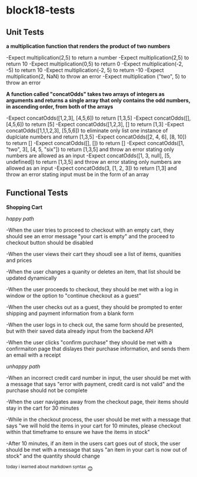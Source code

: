 # block18-tests

## Unit Tests
**a multiplication function that renders the product of two numbers**

-Expect multiplication(2,5) to return a number
-Expect multiplication(2,5) to return 10
-Expect multiplication(0,5) to return 0
-Expect multiplication(-2, -5) to return 10
-Expect multiplication(-2, 5) to return -10
-Expect multiplication(2, NaN) to throw an error
-Expect multiplication ("two", 5) to throw an error

**A function called "concatOdds" takes two arrays of integers as arguments and returns a single array that only contains the odd numbers, in ascending order, from both of the arrays**

-Expect concatOdds([1,2,3], [4,5,6]) to return [1,3,5]
-Expect concatOdds([],[4,5,6]) to return [5]
-Expect concatOdds([1,2,3], [] to return [1,3]
-Expect concatOdds([1,1,1,2,3], [5,5,6]) to eliminate only list one instance of duplciate numbers and return [1,3,5]
-Expect concatOdds([2, 4, 6], [8, 10]) to return []
-Expect concatOdds([], []) to return []
-Expect concatOdds([1, "two", 3], [4, 5, "six"]) to return [1,3,5] and throw an error stating only numbers are allowed as an input
-Expect concatOdds([1, 3, null], [5, undefined]) to return [1,3,5] and throw an error stating only numbers are allowed as an input
-Expect concatOdds(3, [1, 2, 3]) to return [1,3] and throw an error stating input must be in the form of an array

## Functional Tests

**Shopping Cart**

*happy path*

-When the user tries to proceed to checkout with an empty cart, they should see an error message "your cart is empty" and the proceed to checkout button should be disabled

-When the user views their cart they shoudl see a list of items, quanities and prices

-When the user changes a quanity or deletes an item, that list should be updated dynamically 

-When the user proceeds to checkout, they should be met with a log in window or the option to "continue checkout as a guest"

-When the user checks out as a guest, they should be prompted to enter shipping and payment information from a blank form

-When the user logs in to check out, the same form should be presented, but with their saved data already input from the backend API

-When the user clicks "confirm purchase" they should be met with a confirmaiton page that dislayes their purchase information, and sends them an email with a receipt

*unhappy path*

-When an incorrect credit card number in input, the user should be met with a message that says "error with payment, credit card is not valid" and the purchase should not be complete

-When the user navigates away from the checkout page, their items should stay in the cart for 30 minutes

-While in the checkout process, the user should be met with a message that says "we will hold the items in your cart for 10 minutes, please checkout within that timeframe to ensure we have the items in stock"

-After 10 minutes, if an item in the users cart goes out of stock, the user should be met with a message that says "an item in your cart is now out of stock" and the quantity should change


<sup>today i learned about markdown syntax</sup>
:blush:
